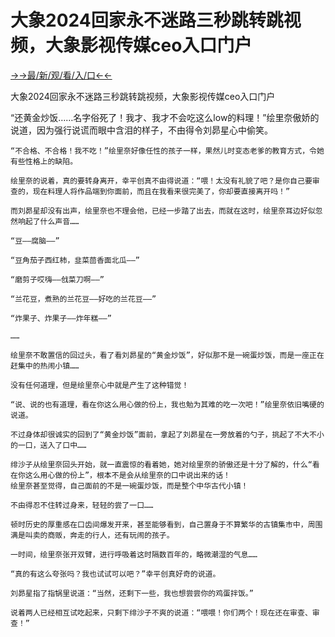 # 大象2024回家永不迷路三秒跳转跳视频，大象影视传媒ceo入口门户

<a href="https://m8k3.cc">→→最/新/观/看/入/口←←</a>

大象2024回家永不迷路三秒跳转跳视频，大象影视传媒ceo入口门户

“还黄金炒饭……名字俗死了！我才、我才不会吃这么low的料理！”绘里奈傲娇的说道，因为强行说谎而眼中含泪的样子，不由得令刘昴星心中偷笑。

    “不合格、不合格！我不吃！”绘里奈好像任性的孩子一样，果然儿时变态老爹的教育方式，令她有些性格上的缺陷。

    绘里奈的说着，真的要转身离开，幸平创真不由得说道：“喂！太没有礼貌了吧？是你自己要审查的，现在料理人将作品端到你面前，而且在我看来很完美了，你却要直接离开吗！”

    而刘昴星却没有出声，绘里奈也不理会他，已经一步踏了出去，而就在这时，绘里奈耳边好似忽然响起了什么声音……

    “豆——腐脑——”

    “豆角茄子西红柿，韭菜茴香面北瓜——”

    “磨剪子哎嗨——戗菜刀啊——”

    “兰花豆，煮熟的兰花豆——好吃的兰花豆——”

    “炸果子、炸果子——炸年糕——”

    ……

    绘里奈不敢置信的回过头，看了看刘昴星的“黄金炒饭”，好似那不是一碗蛋炒饭，而是一座正在赶集中的热闹小镇……

    没有任何道理，但是绘里奈心中就是产生了这种错觉！

    “说、说的也有道理，看在你这么用心做的份上，我也勉为其难的吃一次吧！”绘里奈依旧嘴硬的说道。

    不过身体却很诚实的回到了“黄金炒饭”面前，拿起了刘昴星在一旁放着的勺子，挑起了不大不小的一口，送入了口中……

    绯沙子从绘里奈回头开始，就一直震惊的看着她，她对绘里奈的骄傲还是十分了解的，什么“看在你这么用心做的份上”，根本不是会从绘里奈的口中说出来的话！
    绘里奈甚至觉得，自己面前的不是一碗蛋炒饭，而是整个中华古代小镇！

    不由得忍不住转过身来，轻轻的尝了一口……

    顿时历史的厚重感在口齿间爆发开来，甚至能够看到，自己置身于不算繁华的古镇集市中，周围满是叫卖的商贩，奔走的行人，还有玩闹的孩子。

    一时间，绘里奈张开双臂，进行呼吸着这时隔数百年的，略微潮湿的气息……

    “真的有这么夸张吗？我也试试可以吧？”幸平创真好奇的说道。

    刘昴星指了指锅里说道：“当然，还剩下一些，我也想尝尝你的鸡蛋拌饭。”

    说着两人已经相互试吃起来，只剩下绯沙子不爽的说道：“喂喂！你们两个！现在还在审查、审查！”

